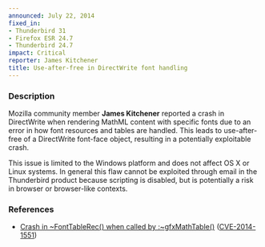 ```yaml
---
announced: July 22, 2014
fixed_in:
- Thunderbird 31
- Firefox ESR 24.7
- Thunderbird 24.7
impact: Critical
reporter: James Kitchener
title: Use-after-free in DirectWrite font handling
---
```


<h3>Description</h3>

<p>Mozilla community member <strong>James Kitchener</strong> reported a crash in
DirectWrite when rendering MathML content with specific fonts due to an error in
how font resources and tables are handled. This leads to use-after-free of a
DirectWrite font-face object, resulting in a potentially exploitable crash.
</p>

<p class="note">This issue is limited to the Windows platform and does not
affect OS X or Linux systems. In general this flaw cannot be exploited through 
email in the Thunderbird product because scripting is disabled, but is potentially 
a risk in browser or browser-like contexts.</p>

<h3>References</h3>

<ul>
  <li><a href="https://bugzilla.mozilla.org/show_bug.cgi?id=1018234">
        Crash in ~FontTableRec() when called by :~gfxMathTable()</a> (<a href="http://cve.mitre.org/cgi-bin/cvename.cgi?name=CVE-2014-1551" class="ex-ref">CVE-2014-1551</a>)</li>
</ul>



